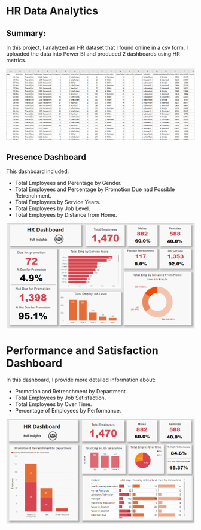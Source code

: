 # HR Data Analytics

## Summary:

In this project, I analyzed an HR dataset that I found online in a csv form. I uploaded the data into Power BI and produced 2 dashboards using HR metrics.

![](assets/Capture0.PNG)


## Presence Dashboard
This dashboard included:
- Total Employees and Perentage by Gender.
- Total Employees and Percentage by Promotion Due nad Possible Retrenchment.
- Total Employees by Service Years.
- Total Employees by Job Level.
- Total Employees by Distance from Home.

![](assets/Capture1.PNG)

# Performance and Satisfaction Dashboard
In this dashboard, I provide more detailed information about:
- Promotion and Retrenchment by Department.
- Total Employees by Job Satisfaction.
- Total Employees by Over Time.
- Percentage of Employees by Performance.

![](assets/Capture2.PNG)

